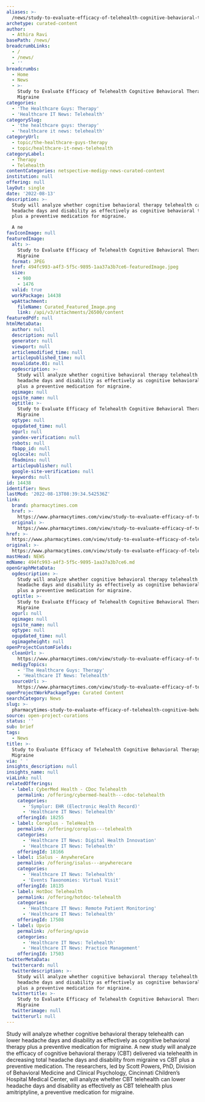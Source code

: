 ```yaml
---
aliases: >-
  /news/study-to-evaluate-efficacy-of-telehealth-cognitive-behavioral-therapy-for-migraine
archetype: curated-content
author:
  - Athira Ravi
basePath: /news/
breadcrumbLinks:
  - /
  - /news/
  - ''
breadcrumbs:
  - Home
  - News
  - >-
    Study to Evaluate Efficacy of Telehealth Cognitive Behavioral Therapy for
    Migraine
categories:
  - 'The Healthcare Guys: Therapy'
  - 'Healthcare IT News: Telehealth'
categorySlug:
  - 'the healthcare guys: therapy'
  - 'healthcare it news: telehealth'
categoryUrl:
  - topic/the-healthcare-guys-therapy
  - topic/healthcare-it-news-telehealth
categoryLabel:
  - Therapy
  - Telehealth
contentCategories: netspective-medigy-news-curated-content
institution: null
offering: null
layOut: single
date: '2022-08-13'
description: >-
  Study will analyze whether cognitive behavioral therapy telehealth can lower
  headache days and disability as effectively as cognitive behavioral therapy
  plus a preventive medication for migraine.

  A ne
favIconImage: null
featuredImage:
  alt: >-
    Study to Evaluate Efficacy of Telehealth Cognitive Behavioral Therapy for
    Migraine
  format: JPEG
  href: 494fc993-a4f3-5f5c-9895-1aa37a3b7ce6-featuredImage.jpeg
  size:
    - 980
    - 1476
  valid: true
  workPackage: 14438
  wpAttachment:
    fileName: Curated_Featured_Image.png
    link: /api/v3/attachments/26500/content
featuredPdf: null
htmlMetaData:
  author: null
  description: null
  generator: null
  viewport: null
  articlemodified_time: null
  articlepublished_time: null
  msvalidate.01: null
  ogdescription: >-
    Study will analyze whether cognitive behavioral therapy telehealth can lower
    headache days and disability as effectively as cognitive behavioral therapy 
    plus a preventive medication for migraine. 
  ogimage: null
  ogsite_name: null
  ogtitle: >-
    Study to Evaluate Efficacy of Telehealth Cognitive Behavioral Therapy for
    Migraine
  ogtype: null
  ogupdated_time: null
  ogurl: null
  yandex-verification: null
  robots: null
  fbapp_id: null
  oglocale: null
  fbadmins: null
  articlepublisher: null
  google-site-verification: null
  keywords: null
id: 14438
identifier: News
lastMod: '2022-08-13T08:39:34.542536Z'
link:
  brand: pharmacytimes.com
  href: >-
    https://www.pharmacytimes.com/view/study-to-evaluate-efficacy-of-telehealth-cognitive-behavioral-therapy-for-migraine
  original: >-
    https://www.pharmacytimes.com/view/study-to-evaluate-efficacy-of-telehealth-cognitive-behavioral-therapy-for-migraine
href: >-
  https://www.pharmacytimes.com/view/study-to-evaluate-efficacy-of-telehealth-cognitive-behavioral-therapy-for-migraine
original: >-
  https://www.pharmacytimes.com/view/study-to-evaluate-efficacy-of-telehealth-cognitive-behavioral-therapy-for-migraine
mastHead: NEWS
mdName: 494fc993-a4f3-5f5c-9895-1aa37a3b7ce6.md
openGraphMetaData:
  ogdescription: >-
    Study will analyze whether cognitive behavioral therapy telehealth can lower
    headache days and disability as effectively as cognitive behavioral therapy 
    plus a preventive medication for migraine. 
  ogtitle: >-
    Study to Evaluate Efficacy of Telehealth Cognitive Behavioral Therapy for
    Migraine
  ogurl: null
  ogimage: null
  ogsite_name: null
  ogtype: null
  ogupdated_time: null
  ogimageheight: null
openProjectCustomFields:
  cleanUrl: >-
    https://www.pharmacytimes.com/view/study-to-evaluate-efficacy-of-telehealth-cognitive-behavioral-therapy-for-migraine
  medigyTopics:
    - 'The Healthcare Guys: Therapy'
    - 'Healthcare IT News: Telehealth'
  sourceUrl: >-
    https://www.pharmacytimes.com/view/study-to-evaluate-efficacy-of-telehealth-cognitive-behavioral-therapy-for-migraine
openProjectWorkPackageType: Curated Content
searchCategory: News
slug: >-
  pharmacytimes-study-to-evaluate-efficacy-of-telehealth-cognitive-behavioral-therapy-for-migraine
source: open-project-curations
status: ''
sub: brief
tags:
  - News
title: >-
  Study to Evaluate Efficacy of Telehealth Cognitive Behavioral Therapy for
  Migraine
via: ' '
insights_description: null
insights_name: null
viaLink: null
relatedOfferings:
  - label: CyberMed Health - CDoc Telehealth
    permalink: /offering/cybermed-health---cdoc-telehealth
    categories:
      - 'Symplur: EHR (Electronic Health Record)'
      - 'Healthcare IT News: Telehealth'
    offeringId: 18255
  - label: Coreplus - TeleHealth
    permalink: /offering/coreplus---telehealth
    categories:
      - 'Healthcare IT News: Digital Health Innovation'
      - 'Healthcare IT News: Telehealth'
    offeringId: 18166
  - label: iSalus - AnywhereCare
    permalink: /offering/isalus---anywherecare
    categories:
      - 'Healthcare IT News: Telehealth'
      - 'Events Taxonomies: Virtual Visit'
    offeringId: 18135
  - label: HotDoc Telehealth
    permalink: /offering/hotdoc-telehealth
    categories:
      - 'Healthcare IT News: Remote Patient Monitoring'
      - 'Healthcare IT News: Telehealth'
    offeringId: 17508
  - label: Upvio
    permalink: /offering/upvio
    categories:
      - 'Healthcare IT News: Telehealth'
      - 'Healthcare IT News: Practice Management'
    offeringId: 17503
twitterMetaData:
  twittercard: null
  twitterdescription: >-
    Study will analyze whether cognitive behavioral therapy telehealth can lower
    headache days and disability as effectively as cognitive behavioral therapy 
    plus a preventive medication for migraine. 
  twittertitle: >-
    Study to Evaluate Efficacy of Telehealth Cognitive Behavioral Therapy for
    Migraine
  twitterimage: null
  twitterurl: null
---
```

<p>Study will analyze whether cognitive behavioral therapy telehealth can lower headache days and disability as effectively as cognitive behavioral therapy plus a preventive medication for migraine.
A new study will analyze the efficacy of cognitive behavioral therapy (CBT) delivered via telehealth in decreasing total headache days and disability from migraine vs CBT plus a preventive medication.
The researchers, led by Scott Powers, PhD, Division of Behavioral Medicine and Clinical Psychology, Cincinnati Children’s Hospital Medical Center, will analyze whether CBT telehealth can lower headache days and disability as effectively as CBT telehealth plus amitriptyline, a preventive medication for migraine.</p>
